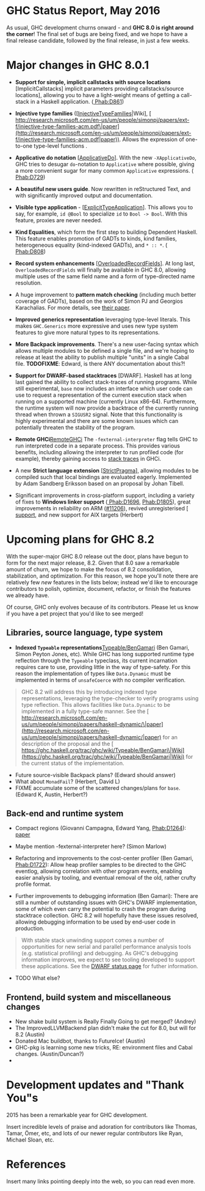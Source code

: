 # GHC Status Report, May 2016


As usual, GHC development churns onward - and **GHC 8.0 is right around the corner**! The final set of bugs are being fixed, and we hope to have a final release candidate, followed by the final release, in just a few weeks.

# Major changes in GHC 8.0.1

- **Support for simple, implicit callstacks with source locations** \[ImplicitCallstacks\] implicit parameters providing callstacks/source locations\], allowing you to have a light-weight means of getting a call-stack in a Haskell application. ([ Phab:D861](https://phabricator.haskell.org/D861))

- **Injective type families** (\[[InjectiveTypeFamilies](injective-type-families)\|Wiki\], [ http://research.microsoft.com/en-us/um/people/simonpj/papers/ext-f/injective-type-families-acm.pdf\|paper](http://research.microsoft.com/en-us/um/people/simonpj/papers/ext-f/injective-type-families-acm.pdf|paper)). Allows the expression of one-to-one type-level functions .

- **Applicative do notation** \[[ApplicativeDo](applicative-do)\]. With the new `-XApplicativeDo`, GHC tries to desugar `do`-notation to `Applicative` where possible, giving a more convenient sugar for many common `Applicative` expressions. ([ Phab:D729](https://phabricator.haskell.org/D729))

- **A beautiful new users guide**. Now rewritten in reStructured Text, and with significantly improved output and documentation.

- **Visible type application** - \[[ExplicitTypeApplication](explicit-type-application)\]. This allows you to say, for example, `id @Bool` to specialize `id` to `Bool -> Bool`. With this feature, proxies are never needed.

- **Kind Equalities**, which form the first step to building Dependent Haskell. This feature enables promotion of GADTs to kinds, kind families, heterogeneous equality (kind-indexed GADTs), and `* :: *`. ([ Phab:D808](https://phabricator.haskell.org/D808))

- **Record system enhancements** \[[OverloadedRecordFields](overloaded-record-fields)\]. At long last, `OverloadedRecordFields` will finally be available in GHC 8.0, allowing multiple uses of the same field name and a form of type-directed name resolution.

- A huge improvement to **pattern match checking** (including much better coverage of GADTs), based on the work of Simon PJ and Georgios Karachalias. For more details, see [ their paper](http://research.microsoft.com/en-us/um/people/simonpj/papers/pattern-matching/gadtpm.pdf).

- **Improved generics representation** leveraging type-level literals. This makes `GHC.Generics` more expressive and uses new type system features to give more natural types to its representations.

- **More Backpack improvements**. There's a new user-facing syntax which allows multiple modules to be defined a single file, and we're hoping to release at least the ability to publish multiple "units" in a single Cabal file. **TODOFIXME**: Edward, is there ANY documentation about this?!

- **Support for DWARF-based stacktraces** \[DWARF\]. Haskell has at long last gained the ability to collect stack-traces of running programs. While still experimental, `base` now includes an interface which user code can use to request a representation of the current execution stack when running on a supported machine (currently Linux x86-64). Furthermore, the runtime system will now provide a backtrace of the currently running thread when thrown a `SIGUSR2` signal. Note that this functionality is highly experimental and there are some known issues which can potentially threaten the stability of the program.

- **Remote GHCi**[RemoteGHCi](remote-gh-ci) The `-fexternal-interpreter` flag tells GHC to run interpreted code in a separate process.  This provides various benefits, including allowing the interpreter to run profiled code (for example), thereby gaining access to [ stack traces](http://simonmar.github.io/posts/2016-02-12-Stack-traces-in-GHCi.html) in GHCi.

- A new **Strict language extension** \[[StrictPragma](strict-pragma)\], allowing modules to be compiled such that local bindings are evaluated eagerly. Implemented by Adam Sandberg Eriksson based on an proposal by Johan Tibell.

- Significant improvements in cross-platform support, including a variety of fixes to **Windows linker support** ([ Phab:D1696](https://phabricator.haskell.org/D1696), [ Phab:D1805](https://phabricator.haskell.org/D1805)), great improvements in reliability on ARM ([\#11206](https://gitlab.haskell.org//ghc/ghc/issues/11206)), revived unregisterised \[[ support](https://trofi.github.io/posts/191-ghc-on-m68k.html|m68k), and new support for AIX targets (Herbert)

# Upcoming plans for GHC 8.2


With the super-major GHC 8.0 release out the door, plans have begun to form for the next major release, 8.2. Given that 8.0 saw a remarkable amount of churn, we hope to make the focus of 8.2 consolidation, stabilization, and optimization.  For this reason, we hope you'll note there are relatively few *new* features in the lists below; instead we'd like to encourage contributors to polish, optimize, document, refactor, or finish the features we already have.


Of course, GHC only evolves because of its contributors. Please let us know if you have a pet project that you'd like to see merged!

## Libraries, source language, type system

- **Indexed `Typeable` representations**[Typeable/BenGamari](typeable/ben-gamari) (Ben Gamari, Simon Peyton Jones, etc). While GHC has long supported runtime type reflection through the `Typeable` typeclass, its current incarnation requires care to use, providing little in the way of type-safety. For this reason the implementation of types like `Data.Dynamic` must be implemented in terms of `unsafeCoerce` with no compiler verification.

>
> GHC 8.2 will address this by introducing indexed type representations, leveraging the type-checker to verify programs using type reflection. This allows facilities like `Data.Dynamic` to be implemented in a fully type-safe manner. See the [ http://research.microsoft.com/en-us/um/people/simonpj/papers/haskell-dynamic/\|paper](http://research.microsoft.com/en-us/um/people/simonpj/papers/haskell-dynamic/|paper) for an description of the proposal and the [ https://ghc.haskell.org/trac/ghc/wiki/Typeable/BenGamari\|Wiki](https://ghc.haskell.org/trac/ghc/wiki/Typeable/BenGamari|Wiki) for the current status of the implementation.

- Future source-visible Backpack plans? (Edward should answer)
- What about `MonadFail`? (Herbert, David L)
- FIXME accumulate some of the scattered changes/plans for `base`. (Edward K, Austin, Herbert?)

## Back-end and runtime system

- Compact regions (Giovanni Campagna, Edward Yang, [ Phab:D1264](https://phabricator.haskell.org/D1264)): [ paper](http://ezyang.com/papers/ezyang15-cnf.pdf)

- Maybe mention -fexternal-interpreter here? (Simon Marlow)

- Refactoring and improvements to the cost-center profiler (Ben Gamari, [ Phab:D1722](https://phabricator.haskell.org/D1722)): Allow
  heap profiler samples to be directed to the GHC eventlog, allowing
  correlation with other program events, enabling easier analysis by tooling,
  and eventual removal of the old, rather crufty profile format.

- Further improvements to debugging information (Ben Gamari): There are still a number of outstanding issues with GHC's DWARF implementation, some of which even carry the potential to crash the program during stacktrace collection. GHC 8.2 will hopefully have these issues resolved, allowing debugging information to be used by end-user code in production.

>
> With stable stack unwinding support comes a number of opportunities for new serial and parallel performance analysis tools (e.g. statistical profiling) and debugging. As GHC's debugging information improves, we expect to see tooling developed to support these applications. See the [ DWARF status page](https://ghc.haskell.org/trac/ghc/wiki/DWARF/80Status) for futher information.

- TODO What else?

## Frontend, build system and miscellaneous changes

- New shake build system is Really Finally Going to get merged? (Andrey)
- The ImprovedLLVMBackend plan didn't make the cut for 8.0, but will for 8.2 (Austin)
- Donated Mac buildbot, thanks to FutureIce! (Austin)
- GHC-pkg is learning some new tricks, RE: environment files and Cabal changes. (Austin/Duncan?)
- 

# Development updates and "Thank You"s


2015 has been a remarkable year for GHC development. 


Insert incredible levels of praise and adoration for contributors like Thomas, Tamar, Ömer, etc, and
lots of our newer regular contributors like Ryan, Michael Sloan, etc.

# References


Insert many links pointing deeply into the web, so you can read even more.
